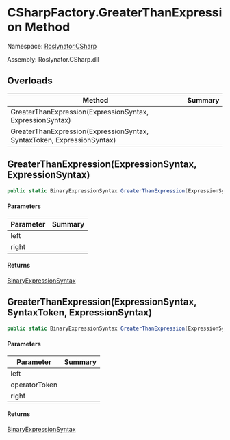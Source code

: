 # CSharpFactory\.GreaterThanExpression Method

Namespace: [Roslynator.CSharp](../../README.md)

Assembly: Roslynator\.CSharp\.dll

## Overloads

| Method | Summary |
| ------ | ------- |
| GreaterThanExpression\(ExpressionSyntax, ExpressionSyntax\) | |
| GreaterThanExpression\(ExpressionSyntax, SyntaxToken, ExpressionSyntax\) | |

## GreaterThanExpression\(ExpressionSyntax, ExpressionSyntax\)

```csharp
public static BinaryExpressionSyntax GreaterThanExpression(ExpressionSyntax left, ExpressionSyntax right)
```

#### Parameters

| Parameter | Summary |
| --------- | ------- |
| left | |
| right | |

#### Returns

[BinaryExpressionSyntax](https://docs.microsoft.com/en-us/dotnet/api/microsoft.codeanalysis.csharp.syntax.binaryexpressionsyntax)


## GreaterThanExpression\(ExpressionSyntax, SyntaxToken, ExpressionSyntax\)

```csharp
public static BinaryExpressionSyntax GreaterThanExpression(ExpressionSyntax left, SyntaxToken operatorToken, ExpressionSyntax right)
```

#### Parameters

| Parameter | Summary |
| --------- | ------- |
| left | |
| operatorToken | |
| right | |

#### Returns

[BinaryExpressionSyntax](https://docs.microsoft.com/en-us/dotnet/api/microsoft.codeanalysis.csharp.syntax.binaryexpressionsyntax)


